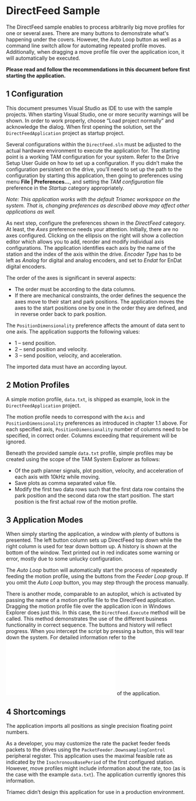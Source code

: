 # DirectFeed Sample

The DirectFeed sample enables to process arbitrarily big move profiles for one or several axes.
There are many buttons to demonstrate what's happening under the covers. However, the Auto Loop
button as well as a command line switch allow for automating repeated profile moves.
Additionally, when dragging a move profile file over the application icon, it will automatically be executed.

**Please read and follow the recommendations in this document before first starting the application.**

## 1 Configuration
This document presumes Visual Studio as IDE to use with the sample projects. When starting Visual
Studio, one or more security warnings will be shown. In order to work properly, choose “Load project
normally” and acknowledge the dialog.
When first opening the solution, set the `DirectFeedApplication` project as startup project.

Several configurations within the `DirectFeed.sln` must be adjusted to the actual hardware environment to execute the application for.
The starting point is a working TAM configuration for your system. Refer to the Drive Setup User Guide
on how to set up a configuration.
If you didn’t make the configuration persistent on the drive, you’ll need to set up the path to the configuration by starting this application, then going to preferences using menu **File | Preferences…**, and
setting the *TAM configuration* file preference in the *Startup* category appropriately.

*Note: This application works with the default Triamec workspace on the system. That is, changing
preferences as described above may affect other applications as well.*

As next step, configure the preferences shown in the *DirectFeed* category.
At least, the *Axes* preference needs your attention. Initially, there are no axes configured. Clicking on
the ellipsis on the right will show a collection editor which allows you to add, reorder and modify individual axis configurations. The application identifies each axis by the name of the station and the index
of the axis within the drive. *Encoder Type* has to be left as *Analog* for digital and analog encoders, and
set to *Endat* for EnDat digital encoders.

The order of the axes is significant in several aspects:

- The order must be according to the data columns.
- If there are mechanical constraints, the order defines the sequence the axes move to their start and park positions. The application moves the axes to the start positions one by one in the order they are defined, and in reverse order back to park position.
  
The `PositionDimensionality` preference affects the amount of data sent to one axis. The application supports the following values:

- 1 – send position.
- 2 – send position and velocity.
- 3 – send position, velocity, and acceleration.

The imported data must have an according layout.

## 2 Motion Profiles
A simple motion profile, `data.txt`, is shipped as example, look in the `DirectFeedApplication` project.

The motion profile needs to correspond with the `Axis` and `PositionDimensionality` preferences
as introduced in chapter 1.1 above. For each specified axis, `PositionDimensionality` number of
columns need to be specified, in correct order. Columns exceeding that requirement will be ignored.

Beneath the provided sample `data.txt` profile, simple profiles may be created using the scope of the
TAM System Explorer as follows:

- Of the path planner signals, plot position, velocity, and acceleration of each axis with 10kHz while moving.
- Save plots as comma separated value file.
- Modify the first two data rows such that the first data row contains the park position and the second data row the start position. The start position is the first actual row of the motion profile.

## 3 Application Modes
When simply starting the application, a window with plenty of buttons is presented. The left button column sets up DirectFeed top down while the right column is used for tear down bottom up. A history is shown at the bottom of the window. Text printed out in red indicates some warning or error, mostly  due to some unlucky configuration.

The *Auto Loop* button will automatically start the process of repeatedly feeding the motion profile, using the buttons from the *Feeder Loop* group. If you omit the *Auto Loop* button, you may step through the process manually.

There is another mode, comparable to an autopilot, which is activated by passing the name of a motion
profile file to the DirectFeed application. Dragging the motion profile file over the application icon in
Windows Explorer does just this. In this case, the `DirectFeed.Execute` method will be called. This
method demonstrates the use of the different business functionality in correct sequence. The buttons
and history will reflect progress. When you intercept the script by pressing a button, this will tear down
the system. For detailed information refer to the ![State Machine](./doc/DirectFeedStateMachine.pdf) of the application.

## 4 Shortcomings
The application imports all positions as single precision floating point numbers.

As a developer, you may customize the rate the packet feeder feeds packets to the drives using the `PacketFeeder.DownsamplingControl` peripheral register. This application uses the maximal feasible rate as indicated by the `IsochronousBasePeriod` of the first configured station. However, move
profiles might include information about the rate, too (as is the case with the example `data.txt`). The
application currently ignores this information.

Triamec didn’t design this application for use in a production environment.
